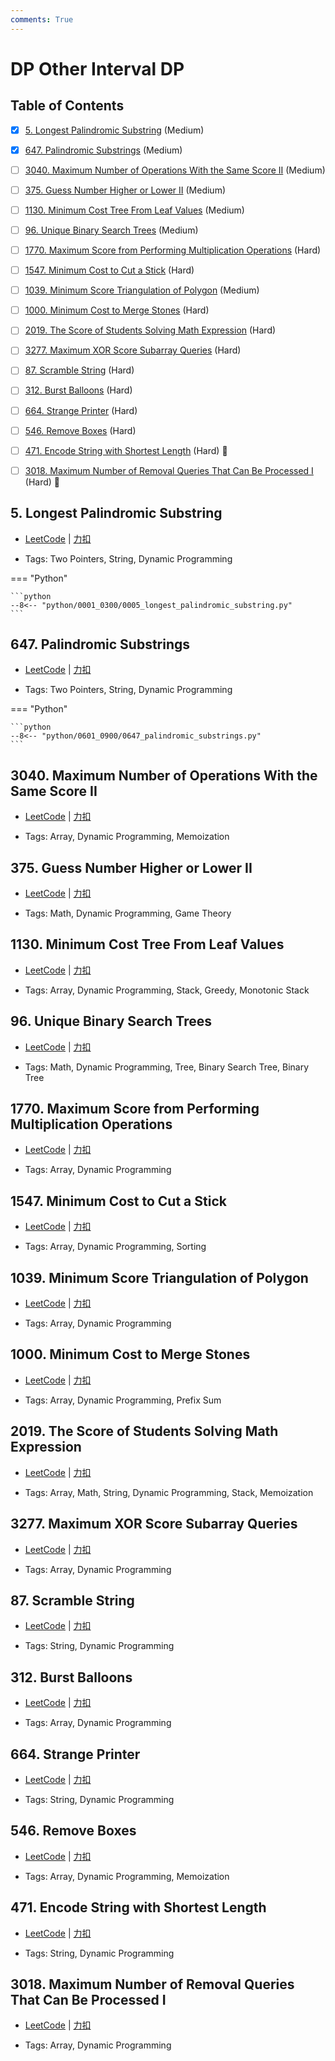 ```yaml
---
comments: True
---
```


# DP Other Interval DP

## Table of Contents

- [x] [5. Longest Palindromic Substring](#5-longest-palindromic-substring) (Medium)
- [x] [647. Palindromic Substrings](#647-palindromic-substrings) (Medium)
- [ ] [3040. Maximum Number of Operations With the Same Score II](#3040-maximum-number-of-operations-with-the-same-score-ii) (Medium)
- [ ] [375. Guess Number Higher or Lower II](#375-guess-number-higher-or-lower-ii) (Medium)
- [ ] [1130. Minimum Cost Tree From Leaf Values](#1130-minimum-cost-tree-from-leaf-values) (Medium)
- [ ] [96. Unique Binary Search Trees](#96-unique-binary-search-trees) (Medium)
- [ ] [1770. Maximum Score from Performing Multiplication Operations](#1770-maximum-score-from-performing-multiplication-operations) (Hard)
- [ ] [1547. Minimum Cost to Cut a Stick](#1547-minimum-cost-to-cut-a-stick) (Hard)
- [ ] [1039. Minimum Score Triangulation of Polygon](#1039-minimum-score-triangulation-of-polygon) (Medium)
- [ ] [1000. Minimum Cost to Merge Stones](#1000-minimum-cost-to-merge-stones) (Hard)
- [ ] [2019. The Score of Students Solving Math Expression](#2019-the-score-of-students-solving-math-expression) (Hard)
- [ ] [3277. Maximum XOR Score Subarray Queries](#3277-maximum-xor-score-subarray-queries) (Hard)
- [ ] [87. Scramble String](#87-scramble-string) (Hard)
- [ ] [312. Burst Balloons](#312-burst-balloons) (Hard)
- [ ] [664. Strange Printer](#664-strange-printer) (Hard)
- [ ] [546. Remove Boxes](#546-remove-boxes) (Hard)
- [ ] [471. Encode String with Shortest Length](#471-encode-string-with-shortest-length) (Hard) 👑
- [ ] [3018. Maximum Number of Removal Queries That Can Be Processed I](#3018-maximum-number-of-removal-queries-that-can-be-processed-i) (Hard) 👑


## 5. Longest Palindromic Substring

-    [LeetCode](https://leetcode.com/problems/longest-palindromic-substring/) | [力扣](https://leetcode.cn/problems/longest-palindromic-substring/)

-   Tags: Two Pointers, String, Dynamic Programming

=== "Python"

    ```python
    --8<-- "python/0001_0300/0005_longest_palindromic_substring.py"
    ```



## 647. Palindromic Substrings

-    [LeetCode](https://leetcode.com/problems/palindromic-substrings/) | [力扣](https://leetcode.cn/problems/palindromic-substrings/)

-   Tags: Two Pointers, String, Dynamic Programming

=== "Python"

    ```python
    --8<-- "python/0601_0900/0647_palindromic_substrings.py"
    ```



## 3040. Maximum Number of Operations With the Same Score II

-    [LeetCode](https://leetcode.com/problems/maximum-number-of-operations-with-the-same-score-ii/) | [力扣](https://leetcode.cn/problems/maximum-number-of-operations-with-the-same-score-ii/)

-   Tags: Array, Dynamic Programming, Memoization



## 375. Guess Number Higher or Lower II

-    [LeetCode](https://leetcode.com/problems/guess-number-higher-or-lower-ii/) | [力扣](https://leetcode.cn/problems/guess-number-higher-or-lower-ii/)

-   Tags: Math, Dynamic Programming, Game Theory



## 1130. Minimum Cost Tree From Leaf Values

-    [LeetCode](https://leetcode.com/problems/minimum-cost-tree-from-leaf-values/) | [力扣](https://leetcode.cn/problems/minimum-cost-tree-from-leaf-values/)

-   Tags: Array, Dynamic Programming, Stack, Greedy, Monotonic Stack



## 96. Unique Binary Search Trees

-    [LeetCode](https://leetcode.com/problems/unique-binary-search-trees/) | [力扣](https://leetcode.cn/problems/unique-binary-search-trees/)

-   Tags: Math, Dynamic Programming, Tree, Binary Search Tree, Binary Tree



## 1770. Maximum Score from Performing Multiplication Operations

-    [LeetCode](https://leetcode.com/problems/maximum-score-from-performing-multiplication-operations/) | [力扣](https://leetcode.cn/problems/maximum-score-from-performing-multiplication-operations/)

-   Tags: Array, Dynamic Programming



## 1547. Minimum Cost to Cut a Stick

-    [LeetCode](https://leetcode.com/problems/minimum-cost-to-cut-a-stick/) | [力扣](https://leetcode.cn/problems/minimum-cost-to-cut-a-stick/)

-   Tags: Array, Dynamic Programming, Sorting



## 1039. Minimum Score Triangulation of Polygon

-    [LeetCode](https://leetcode.com/problems/minimum-score-triangulation-of-polygon/) | [力扣](https://leetcode.cn/problems/minimum-score-triangulation-of-polygon/)

-   Tags: Array, Dynamic Programming



## 1000. Minimum Cost to Merge Stones

-    [LeetCode](https://leetcode.com/problems/minimum-cost-to-merge-stones/) | [力扣](https://leetcode.cn/problems/minimum-cost-to-merge-stones/)

-   Tags: Array, Dynamic Programming, Prefix Sum



## 2019. The Score of Students Solving Math Expression

-    [LeetCode](https://leetcode.com/problems/the-score-of-students-solving-math-expression/) | [力扣](https://leetcode.cn/problems/the-score-of-students-solving-math-expression/)

-   Tags: Array, Math, String, Dynamic Programming, Stack, Memoization



## 3277. Maximum XOR Score Subarray Queries

-    [LeetCode](https://leetcode.com/problems/maximum-xor-score-subarray-queries/) | [力扣](https://leetcode.cn/problems/maximum-xor-score-subarray-queries/)

-   Tags: Array, Dynamic Programming



## 87. Scramble String

-    [LeetCode](https://leetcode.com/problems/scramble-string/) | [力扣](https://leetcode.cn/problems/scramble-string/)

-   Tags: String, Dynamic Programming



## 312. Burst Balloons

-    [LeetCode](https://leetcode.com/problems/burst-balloons/) | [力扣](https://leetcode.cn/problems/burst-balloons/)

-   Tags: Array, Dynamic Programming



## 664. Strange Printer

-    [LeetCode](https://leetcode.com/problems/strange-printer/) | [力扣](https://leetcode.cn/problems/strange-printer/)

-   Tags: String, Dynamic Programming



## 546. Remove Boxes

-    [LeetCode](https://leetcode.com/problems/remove-boxes/) | [力扣](https://leetcode.cn/problems/remove-boxes/)

-   Tags: Array, Dynamic Programming, Memoization



## 471. Encode String with Shortest Length

-    [LeetCode](https://leetcode.com/problems/encode-string-with-shortest-length/) | [力扣](https://leetcode.cn/problems/encode-string-with-shortest-length/)

-   Tags: String, Dynamic Programming



## 3018. Maximum Number of Removal Queries That Can Be Processed I

-    [LeetCode](https://leetcode.com/problems/maximum-number-of-removal-queries-that-can-be-processed-i/) | [力扣](https://leetcode.cn/problems/maximum-number-of-removal-queries-that-can-be-processed-i/)

-   Tags: Array, Dynamic Programming



